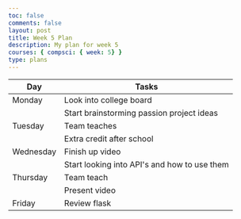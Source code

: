 ```yaml
---
toc: false
comments: false
layout: post
title: Week 5 Plan
description: My plan for week 5
courses: { compsci: { week: 5} }
type: plans
---
```


| Day       | Tasks                                        |
| --------- | -------------------------------------------- |
| Monday    | Look into college board                      |
|           | Start brainstorming passion project ideas    |
| Tuesday   | Team teaches                                 |
|           | Extra credit after school                    |
| Wednesday | Finish up video                              |
|           | Start looking into API's and how to use them |
| Thursday  | Team teach                                   |
|           | Present video                                |
| Friday    | Review flask                                 |
